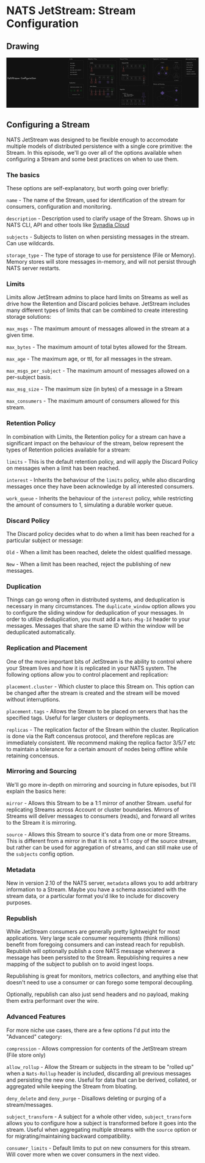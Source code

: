 # NATS JetStream: Stream Configuration

## Drawing

![Drawing](drawing.png)

## Configuring a Stream

NATS JetStream was designed to be flexible enough to accomodate multiple models of distributed persistence with a single core primitive: the Stream. In this episode, we'll go over all of the options available when configuring a Stream and some best practices on when to use them.

### The basics

These options are self-explanatory, but worth going over briefly:

`name` - The name of the Stream, used for identification of the stream for consumers, configuration and monitoring.

`description` - Description used to clarify usage of the Stream. Shows up in NATS CLI, API and other tools like [Synadia Cloud](https://www.synadia.com/cloud)

`subjects` - Subjects to listen on when persisting messages in the stream. Can use wildcards.

`storage_type` - The type of storage to use for persistence (File or Memory). Memory stores will store messages in-memory, and will not persist through NATS server restarts.

### Limits

Limits allow JetStream admins to place hard limits on Streams as well as drive how the Retention and Discard policies behave. JetStream includes many different types of limits that can be combined to create interesting storage solutions:

`max_msgs` - The maximum amount of messages allowed in the stream at a given time.

`max_bytes` - The maximum amount of total bytes allowed for the Stream.

`max_age` - The maximum age, or ttl, for all messages in the stream.

`max_msgs_per_subject` - The maximum amount of messages allowed on a per-subject basis.

`max_msg_size` - The maximum size (in bytes) of a message in a Stream

`max_consumers` - The maximum amount of consumers allowed for this stream.

### Retention Policy

In combination with Limits, the Retention policy for a stream can have a significant impact on the behaviour of the stream, below represent the types of Retention policies available for a stream:

`limits` - This is the default retention policy, and will apply the Discard Policy on messages when a limit has been reached.

`interest` - Inherits the behaviour of the `limits` policy, while also discarding messages once they have been acknowledge by all interested consumers.

`work_queue` - Inherits the behaviour of the `interest` policy, while restricting the amount of consumers to 1, simulating a durable worker queue.

### Discard Policy

The Discard policy decides what to do when a limit has been reached for a particular subject or message:

`Old` - When a limit has been reached, delete the oldest qualified message.

`New` - When a limit has been reached, reject the publishing of new messages.

### Duplication

Things can go wrong often in distributed systems, and deduplication is necessary in many circumstances. The `duplicate_window` option allows you to configure the sliding window for deduplication of your messages. In order to utilize deduplication, you must add a `Nats-Msg-Id` header to your messages. Messages that share the same ID within the window will be deduplicated automatically.

### Replication and Placement

One of the more important bits of JetStream is the ability to control where your Stream lives and how it is replicated in your NATS system. The following options allow you to control placement and replication:

`placement.cluster` - Which cluster to place this Stream on. This option can be changed after the stream is created and the stream will be moved without interruptions.

`placement.tags` - Allows the Stream to be placed on servers that has the specified tags. Useful for larger clusters or deployments.

`replicas` - The replication factor of the Stream within the cluster. Replication is done via the Raft concensus protocol, and therefore replicas are immediately consistent. We recommend making the replica factor 3/5/7 etc to maintain a tolerance for a certain amount of nodes being offline while retaining concensus.

### Mirroring and Sourcing

We'll go more in-depth on mirroring and sourcing in future episodes, but I'll explain the basics here:

`mirror` - Allows this Stream to be a 1:1 mirror of another Stream. useful for replicating Streams across Account or cluster boundaries. Mirrors of Streams will deliver messages to consumers (reads), and forward all writes to the Stream it is mirroring.

`source` - Allows this Stream to source it's data from one or more Streams. This is different from a mirror in that it is not a 1:1 copy of the source stream, but rather can be used for aggregation of streams, and can still make use of the `subjects` config option.

### Metadata

New in version 2.10 of the NATS server, `metadata` allows you to add arbitrary information to a Stream. Maybe you have a schema associated with the stream data, or a particular format you'd like to include for discovery purposes.

### Republish

While JetStream consumers are generally pretty lightweight for most applications. Very large scale consumer requirements (think millions) benefit from foregoing consumers and can instead reach for republish. Republish will optionally publish a core NATS message whenever a message has been persisted to the Stream. Republishing requires a new mapping of the subject to publish on to avoid ingest loops.

Republishing is great for monitors, metrics collectors, and anything else that doesn't need to use a consumer or can forego some temporal decoupling.

Optionally, republish can also just send headers and no payload, making them extra performant over the wire.

### Advanced Features

For more niche use cases, there are a few options I'd put into the "Advanced" category:

`compression` - Allows compression for contents of the JetStream stream (File store only)

`allow_rollup` - Allow the Stream or subjects in the stream to be "rolled up" when a `Nats-Rollup` header is included, discarding all previous messages and persisting the new one. Useful for data that can be derived, collated, or aggregated while keeping the Stream from bloating.

`deny_delete` and `deny_purge` - Disallows deleting or purging of a stream/messages.

`subject_transform` - A subject for a whole other video, `subject_transform` allows you to configure how a subject is transformed before it goes into the stream. Useful when aggregating multiple streams with the `source` option or for migrating/maintaining backward compatibility.

`consumer_limits` - Default limits to put on new consumers for this stream. Will cover more when we cover consumers in the next video.
